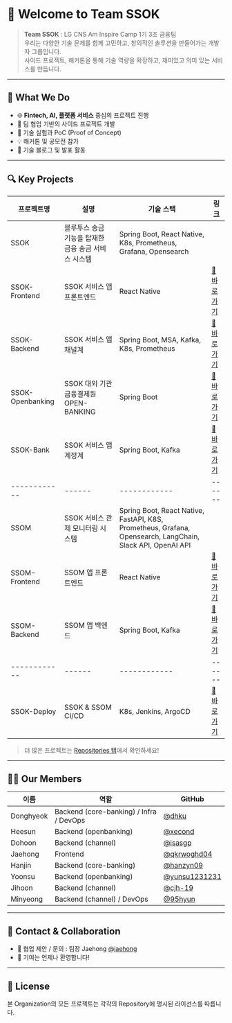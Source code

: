 # 👋 Welcome to Team SSOK

> **Team SSOK** : LG CNS Am Inspire Camp 1기 3조 금융팀<br>
> 우리는 다양한 기술 문제를 함께 고민하고, 창의적인 솔루션을 만들어가는 개발자 그룹입니다.  
> 사이드 프로젝트, 해커톤을 통해 기술 역량을 확장하고, 재미있고 의미 있는 서비스를 만듭니다.

---

## 🚀 What We Do

- 🌐 **Fintech, AI, 플랫폼 서비스** 중심의 프로젝트 진행
- 🤝 팀 협업 기반의 사이드 프로젝트 개발
- 🧪 기술 실험과 PoC (Proof of Concept)
- 💡 해커톤 및 공모전 참가
- 📢 기술 블로그 및 발표 활동

---

## 🔍 Key Projects

| 프로젝트명 | 설명 | 기술 스택 | 링크 |
|------------|------|------------|------|
| SSOK | 블루투스 송금 기능을 탑재한 금융 송금 서비스 시스템 | Spring Boot, React Native, K8s, Prometheus, Grafana, Opensearch |  |
| SSOK-Frontend | SSOK 서비스 앱 프론트엔드 | React Native | [🔗 바로가기](https://github.com/Team-SSOK/ssok-frontend) |
| SSOK-Backend | SSOK 서비스 앱 채널계| Spring Boot, MSA, Kafka, K8s, Prometheus | [🔗 바로가기](https://github.com/Team-SSOK/ssok-backend) |
| SSOK-Openbanking | SSOK 대외 기관 금융결제원 OPEN-BANKING | Spring Boot | [🔗 바로가기](https://github.com/Team-SSOK/ssok-openbanking) |
| SSOK-Bank | SSOK 서비스 앱 계정계 | Spring Boot, Kafka | [🔗 바로가기](https://github.com/Team-SSOK/ssok-bank) |
|------------|------|------------|------|
| SSOM | SSOK 서비스 관제 모니터링 시스템 | Spring Boot, React Native, FastAPI, K8S, Prometheus, Grafana, Opensearch, LangChain, Slack API, OpenAI API |  |
| SSOM-Frontend | SSOM 앱 프론트엔드 | React Native | [🔗 바로가기](https://github.com/Team-SSOK/ssom-frontend) |
| SSOM-Backend | SSOM 앱 백엔드 | Spring Boot, Kafka | [🔗 바로가기](https://github.com/Team-SSOK/ssom-backend) |
|------------|------|------------|------|
| SSOK-Deploy | SSOK & SSOM CI/CD | K8s, Jenkins, ArgoCD | [🔗 바로가기](https://github.com/Team-SSOK/ssok-deploy) |

> 더 많은 프로젝트는 [Repositories 탭](https://github.com/orgs/Team-SSOK/repositories)에서 확인하세요!

---

## 🧑‍💻 Our Members

| 이름 | 역할 | GitHub |
|------|------|--------|
| Donghyeok | Backend (core-banking) / Infra / DevOps | [@dhku](https://github.com/dhku) |
| Heesun | Backend (openbanking) | [@xecond](https://github.com/xecond) |
| Dohoon | Backend (channel) | [@isasgp](https://github.com/isasgp) |
| Jaehong | Frontend | [@qkrwoghd04](https://github.com/qkrwoghd04) |
| Hanjin | Backend (core-banking) | [@hanzyn09](https://github.com/hanzyn09) |
| Yoonsu | Backend (openbanking) | [@yunsu1231231](https://github.com/yunsu1231231) |
| Jihoon | Backend (channel) | [@cjh-19](https://github.com/cjh-19) |
| Minyeong | Backend (channel) / DevOps | [@95hyun](https://github.com/95hyun) |

---

## 🤝 Contact & Collaboration

- 💌 협업 제안 / 문의 : 팀장 Jaehong [@jaehong](https://github.com/qkrwoghd04)
- 🙌 기여는 언제나 환영합니다!

---

## 📜 License

본 Organization의 모든 프로젝트는 각각의 Repository에 명시된 라이선스를 따릅니다.

